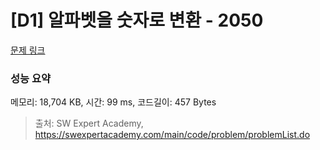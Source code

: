 # [D1] 알파벳을 숫자로 변환 - 2050 

[문제 링크](https://swexpertacademy.com/main/code/problem/problemDetail.do?contestProbId=AV5QLGxKAzQDFAUq) 

### 성능 요약

메모리: 18,704 KB, 시간: 99 ms, 코드길이: 457 Bytes



> 출처: SW Expert Academy, https://swexpertacademy.com/main/code/problem/problemList.do